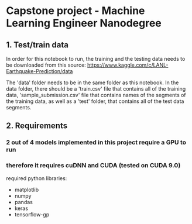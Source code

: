 # Capstone project - Machine Learning Engineer Nanodegree

## 1. Test/train data

In order for this notebook to run, the training and the testing data needs to be downloaded from this source: https://www.kaggle.com/c/LANL-Earthquake-Prediction/data

The 'data' folder needs to be in the same folder as this notebook. In the data folder, there should be a 'train.csv' file that contains all of the training data, 'sample_submission.csv' file that contains names of the segments of the training data, as well as a 'test' folder, that contains all of the test data segments.


## 2. Requirements

### 2 out of 4 models implemented in this project require a GPU to run 
### therefore it requires cuDNN and CUDA (tested on CUDA 9.0)

required python libraries: 

- matplotlib
- numpy
- pandas 
- keras
- tensorflow-gp
